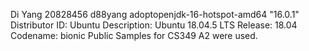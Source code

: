 Di Yang
20828456 d88yang
adoptopenjdk-16-hotspot-amd64 "16.0.1"
Distributor ID:	Ubuntu
Description:	Ubuntu 18.04.5 LTS
Release:	18.04
Codename:	bionic
Public Samples for CS349 A2 were used.